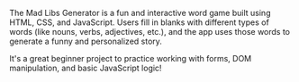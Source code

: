 The Mad Libs Generator is a fun and interactive word game built using HTML, CSS, and JavaScript. Users fill in blanks with different types of words (like nouns, verbs, adjectives, etc.), and the app uses those words to generate a funny and personalized story.

It's a great beginner project to practice working with forms, DOM manipulation, and basic JavaScript logic!
